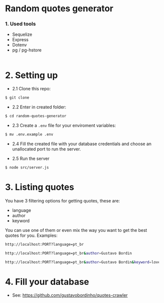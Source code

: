 # Random quotes generator

### 1. Used tools

- Sequelize </li>
- Express </li>
- Dotenv </li>
- pg / pg-hstore </li>
  <br>

# 2. Setting up

- 2.1 Clone this repo:

```bash
$ git clone
```

- 2.2 Enter in created folder:

```bash
$ cd random-quotes-generator
```

- 2.3 Create a `.env` file for your enviroment variables:

```bash
$ mv .env.example .env
```

- 2.4 Fill the created file with your database credentials and choose an unallocated port to run the server.

- 2.5 Run the server

```bash
$ node src/server.js
```

# 3. Listing quotes

You have 3 filtering options for getting quotes, these are:

- language
- author
- keyword

You can use one of them or even mix the way you want to get the best quotes for you. Examples:

```bash
http://localhost:PORT?language=pt_br
```

```bash
http://localhost:PORT?language=pt_br&author=Gustavo Bordin
```

```bash
http://localhost:PORT?language=pt_br&author=Gustavo Bordin&keyword=love
```

# 4. Fill your database

- See: https://github.com/gustavobordinho/quotes-crawler

